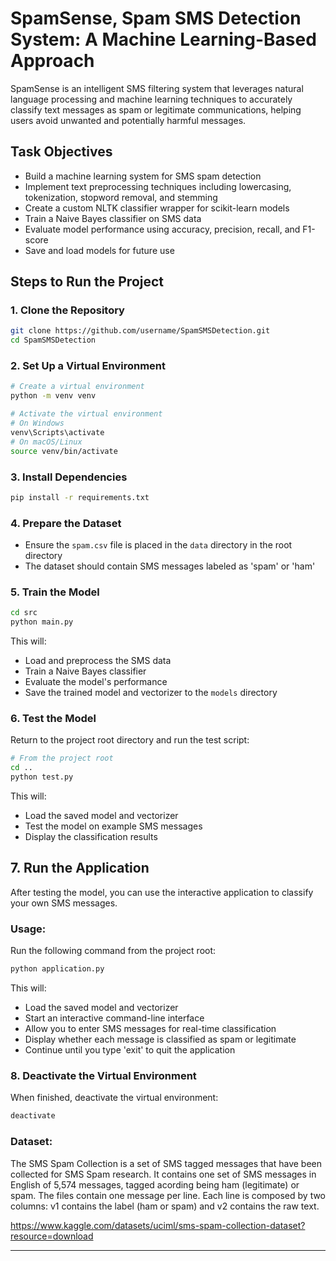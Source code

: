 # SpamSense, Spam SMS Detection System: A Machine Learning-Based Approach
SpamSense is an intelligent SMS filtering system that leverages natural language processing and machine learning techniques to accurately classify text messages as spam or legitimate communications, helping users avoid unwanted and potentially harmful messages.

## Task Objectives

- Build a machine learning system for SMS spam detection
- Implement text preprocessing techniques including lowercasing, tokenization, stopword removal, and stemming
- Create a custom NLTK classifier wrapper for scikit-learn models
- Train a Naive Bayes classifier on SMS data
- Evaluate model performance using accuracy, precision, recall, and F1-score
- Save and load models for future use

## Steps to Run the Project

### 1. Clone the Repository

```bash
git clone https://github.com/username/SpamSMSDetection.git
cd SpamSMSDetection
```

### 2. Set Up a Virtual Environment

```bash
# Create a virtual environment
python -m venv venv

# Activate the virtual environment
# On Windows
venv\Scripts\activate
# On macOS/Linux
source venv/bin/activate
```

### 3. Install Dependencies

```bash
pip install -r requirements.txt
```

### 4. Prepare the Dataset

- Ensure the `spam.csv` file is placed in the `data` directory in the root directory
- The dataset should contain SMS messages labeled as 'spam' or 'ham'

### 5. Train the Model

```bash
cd src
python main.py
```

This will:
- Load and preprocess the SMS data
- Train a Naive Bayes classifier
- Evaluate the model's performance
- Save the trained model and vectorizer to the `models` directory

### 6. Test the Model

Return to the project root directory and run the test script:

```bash
# From the project root
cd ..
python test.py
```

This will:
- Load the saved model and vectorizer
- Test the model on example SMS messages
- Display the classification results

## 7. Run the Application

After testing the model, you can use the interactive application to classify your own SMS messages.

### **Usage:**
Run the following command from the project root:

```bash
python application.py
```
This will:
- Load the saved model and vectorizer
- Start an interactive command-line interface
- Allow you to enter SMS messages for real-time classification
- Display whether each message is classified as spam or legitimate
- Continue until you type 'exit' to quit the application

### 8. Deactivate the Virtual Environment

When finished, deactivate the virtual environment:

```bash
deactivate
```

### Dataset:

The SMS Spam Collection is a set of SMS tagged messages that have been collected for SMS Spam research. It contains one set of SMS messages in English of 5,574 messages, tagged acording being ham (legitimate) or spam.
The files contain one message per line. Each line is composed by two columns: v1 contains the label (ham or spam) and v2 contains the raw text.

https://www.kaggle.com/datasets/uciml/sms-spam-collection-dataset?resource=download



---